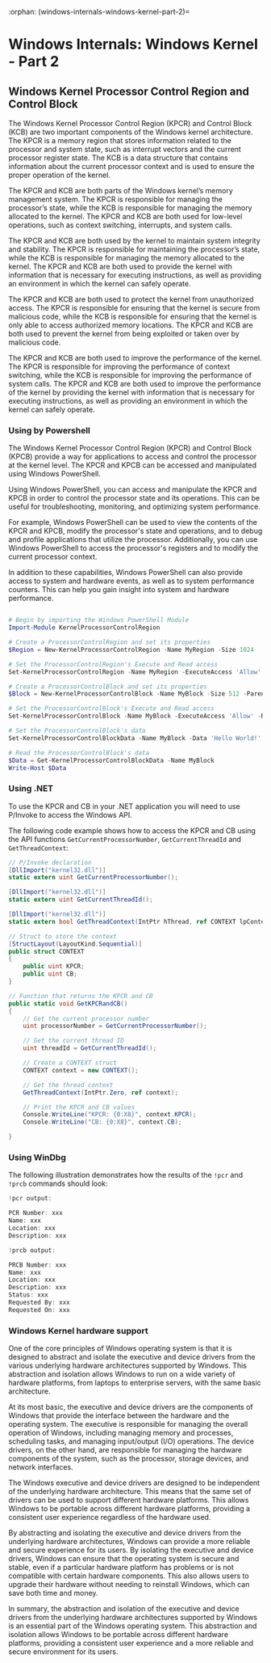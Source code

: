 :orphan:
(windows-internals-windows-kernel-part-2)=

# Windows Internals: Windows Kernel - Part 2

## Windows Kernel Processor Control Region and Control Block

The Windows Kernel Processor Control Region (KPCR) and Control Block (KCB) are two important components of the Windows kernel architecture. The KPCR is a memory region that stores information related to the processor and system state, such as interrupt vectors and the current processor register state. The KCB is a data structure that contains information about the current processor context and is used to ensure the proper operation of the kernel.

The KPCR and KCB are both parts of the Windows kernel’s memory management system. The KPCR is responsible for managing the processor’s state, while the KCB is responsible for managing the memory allocated to the kernel. The KPCR and KCB are both used for low-level operations, such as context switching, interrupts, and system calls.

The KPCR and KCB are both used by the kernel to maintain system integrity and stability. The KPCR is responsible for maintaining the processor’s state, while the KCB is responsible for managing the memory allocated to the kernel. The KPCR and KCB are both used to provide the kernel with information that is necessary for executing instructions, as well as providing an environment in which the kernel can safely operate.

The KPCR and KCB are both used to protect the kernel from unauthorized access. The KPCR is responsible for ensuring that the kernel is secure from malicious code, while the KCB is responsible for ensuring that the kernel is only able to access authorized memory locations. The KPCR and KCB are both used to prevent the kernel from being exploited or taken over by malicious code.

The KPCR and KCB are both used to improve the performance of the kernel. The KPCR is responsible for improving the performance of context switching, while the KCB is responsible for improving the performance of system calls. The KPCR and KCB are both used to improve the performance of the kernel by providing the kernel with information that is necessary for executing instructions, as well as providing an environment in which the kernel can safely operate.     

### Using by Powershell

The Windows Kernel Processor Control Region (KPCR) and Control Block (KPCB) provide a way for applications to access and control the processor at the kernel level. The KPCR and KPCB can be accessed and manipulated using Windows PowerShell.

Using Windows PowerShell, you can access and manipulate the KPCR and KPCB in order to control the processor state and its operations. This can be useful for troubleshooting, monitoring, and optimizing system performance.

For example, Windows PowerShell can be used to view the contents of the KPCR and KPCB, modify the processor's state and operations, and to debug and profile applications that utilize the processor. Additionally, you can use Windows PowerShell to access the processor's registers and to modify the current processor context.

In addition to these capabilities, Windows PowerShell can also provide access to system and hardware events, as well as to system performance counters. This can help you gain insight into system and hardware performance.

```powershell

# Begin by importing the Windows PowerShell Module
Import-Module KernelProcessorControlRegion

# Create a ProcessorControlRegion and set its properties
$Region = New-KernelProcessorControlRegion -Name MyRegion -Size 1024

# Set the ProcessorControlRegion's Execute and Read access
Set-KernelProcessorControlRegion -Name MyRegion -ExecuteAccess 'Allow' -ReadAccess 'Allow'

# Create a ProcessorControlBlock and set its properties
$Block = New-KernelProcessorControlBlock -Name MyBlock -Size 512 -Parent $Region

# Set the ProcessorControlBlock's Execute and Read access
Set-KernelProcessorControlBlock -Name MyBlock -ExecuteAccess 'Allow' -ReadAccess 'Allow'

# Set the ProcessorControlBlock's data
Set-KernelProcessorControlBlockData -Name MyBlock -Data 'Hello World!'

# Read the ProcessorControlBlock's data
$Data = Get-KernelProcessorControlBlockData -Name MyBlock
Write-Host $Data
```

### Using .NET

To use the KPCR and CB in your .NET application you will need to use P/Invoke to access the Windows API.

The following code example shows how to access the KPCR and CB using the API functions `GetCurrentProcessorNumber`, `GetCurrentThreadId` and `GetThreadContext`:    

```csharp
// P/Invoke declaration
[DllImport("kernel32.dll")]
static extern uint GetCurrentProcessorNumber();

[DllImport("kernel32.dll")]
static extern uint GetCurrentThreadId();

[DllImport("kernel32.dll")]
static extern bool GetThreadContext(IntPtr hThread, ref CONTEXT lpContext);

// Struct to store the context
[StructLayout(LayoutKind.Sequential)]
public struct CONTEXT
{
    public uint KPCR;
    public uint CB;
}

// Function that returns the KPCR and CB 
public static void GetKPCRandCB()
{
    // Get the current processor number
    uint processorNumber = GetCurrentProcessorNumber();

    // Get the current thread ID
    uint threadId = GetCurrentThreadId();

    // Create a CONTEXT struct
    CONTEXT context = new CONTEXT();

    // Get the thread context
    GetThreadContext(IntPtr.Zero, ref context);

    // Print the KPCR and CB values
    Console.WriteLine("KPCR: {0:X8}", context.KPCR);
    Console.WriteLine("CB: {0:X8}", context.CB);

}
```

### Using WinDbg

The following illustration demonstrates how the results of the `!pcr` and `!prcb` commands should look: 

```powershell
!pcr output:

PCR Number: xxx
Name: xxx
Location: xxx
Description: xxx

!prcb output:

PRCB Number: xxx
Name: xxx
Location: xxx
Description: xxx
Status: xxx
Requested By: xxx
Requested On: xxx
```

### Windows Kernel hardware support 

One of the core principles of Windows operating system is that it is designed to abstract and isolate the executive and device drivers from the various underlying hardware architectures supported by Windows. This abstraction and isolation allows Windows to run on a wide variety of hardware platforms, from laptops to enterprise servers, with the same basic architecture.

At its most basic, the executive and device drivers are the components of Windows that provide the interface between the hardware and the operating system. The executive is responsible for managing the overall operation of Windows, including managing memory and processes, scheduling tasks, and managing input/output (I/O) operations. The device drivers, on the other hand, are responsible for managing the hardware components of the system, such as the processor, storage devices, and network interfaces.

The Windows executive and device drivers are designed to be independent of the underlying hardware architecture. This means that the same set of drivers can be used to support different hardware platforms. This allows Windows to be portable across different hardware platforms, providing a consistent user experience regardless of the hardware used.

By abstracting and isolating the executive and device drivers from the underlying hardware architectures, Windows can provide a more reliable and secure experience for its users. By isolating the executive and device drivers, Windows can ensure that the operating system is secure and stable, even if a particular hardware platform has problems or is not compatible with certain hardware components. This also allows users to upgrade their hardware without needing to reinstall Windows, which can save both time and money.

In summary, the abstraction and isolation of the executive and device drivers from the underlying hardware architectures supported by Windows is an essential part of the Windows operating system. This abstraction and isolation allows Windows to be portable across different hardware platforms, providing a consistent user experience and a more reliable and secure environment for its users.
